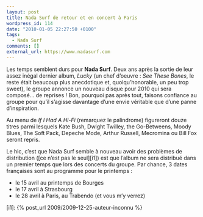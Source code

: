 ```yaml
---
layout: post
title: Nada Surf de retour et en concert à Paris
wordpress_id: 114
date: "2010-01-05 22:27:50 +0100"
tags:
  - Nada Surf
comments: []
external_url: https://www.nadasurf.com
---
```


Les temps semblent durs pour **Nada Surf**. Deux ans après la sortie de leur
assez inégal dernier album, _Lucky_ (un chef d’oeuvre : _See These Bones_, le
reste était beaucoup plus anecdotique et, quoiqu’honorable, un peu trop sweet),
le groupe annonce un nouveau disque pour 2010 qui sera composé… de reprises !
Bon, pourquoi pas après tout, faisons confiance au groupe pour qu’il s’agisse
davantage d’une envie véritable que d’une panne d’inspiration.

Au menu de _If I Had A Hi-Fi_ (remarquez le palindrome) figureront douze titres
parmi lesquels Kate Bush, Dwight Twilley, the Go-Betweens, Moody Blues, The Soft
Pack, Depeche Mode, Arthur Russell, Mecromina ou Bill Fox seront repris.

Le hic, c’est que Nada Surf semble à nouveau avoir des problèmes de distribution
([ce n’est pas le seul][i1]) est que l’album ne sera distribué dans un premier
temps que lors des concerts du groupe. Par chance, 3 dates françaises sont au
programme pour le printemps :

- le 15 avril au printemps de Bourges
- le 17 avril à Strasbourg
- le 28 avril à Paris, au Trabendo (et vous m’y verrez)

[i1]: {% post_url 2009/2009-12-25-auteur-inconnu %}
